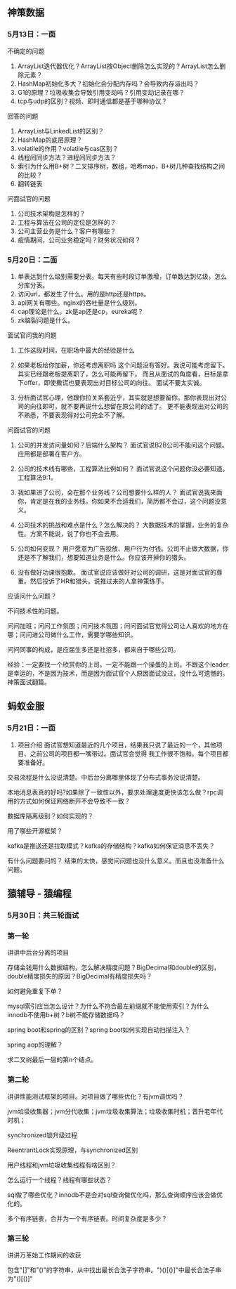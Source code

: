 ## 神策数据

### 5月13日：一面
不确定的问题
1. ArrayList迭代器优化？ArrayList按Object删除怎么实现的？ArrayList怎么删除元素？
2. HashMap初始化多大？初始化会分配内存吗？会导致内存溢出吗？
3. G1的原理？垃圾收集会导致引用变动吗？引用变动记录在哪？
4. tcp与udp的区别？视频、即时通信都是基于哪种协议？

回答的问题
1. ArrayList与LinkedList的区别？
2. HashMap的底层原理？
3. volatile的作用？volatile与cas区别？
4. 线程间同步方法？进程间同步方法？
5. 索引为什么用B+树？二叉排序树，数组，哈希map，B+树几种查找结构之间的比较？
6. 翻转链表

问面试官的问题
1. 公司技术架构是怎样的？
2. 工程与算法在公司的定位是怎样的？
3. 公司主营业务是什么？客户有哪些？
4. 疫情期间，公司业务稳定吗？财务状况如何？

### 5月20日：二面
1. 单表达到什么级别需要分表。每天有些时段订单激增，订单数达到亿级，怎么分库分表。
2. 访问url，都发生了什么。用的是http还是https。
3. api网关有哪些。nginx的吞吐量是什么级别。
4. cap理论是什么。zk是ap还是cp，eureka呢？
5. zk脑裂问题是什么。

面试官问我的问题
1. 工作这段时间，在职场中最大的经验是什么

2. 如果老板给你加薪，你还考虑离职吗
这个问题没有答好。我说可能考虑留下。其实已经跟老板提离职了，怎么可能再留下。
而且从面试的角度看，目标是拿下offer，即使撒谎也要表现出对目标公司的向往。
面试不要太实诚。

3. 分析面试官心理，他跟你拉关系套近乎，其实就是想要留你。那你表现出对公司的向往即可，就不要再说什么想留在原公司的话了。
更不能表现出对公司的不熟悉，不要表现得对公司完全不了解。

问面试官的问题
1. 公司的并发访问量如何？后端什么架构？
面试官说B2B公司不能问这个问题。应用都是部署在客户方。

2. 公司的技术线有哪些，工程算法比例如何？
面试官说这个问题你没必要知道。工程算法9:1。

3. 我如果进了公司，会在那个业务线？公司想要什么样的人？
面试官说我来面你，肯定是在我的业务线。你如果不合适我们，简历都不会过，这个问题没意义。

4. 公司技术的挑战和难点是什么？怎么解决的？
大数据技术的掌握，业务的复杂性。方案不能说，说了你也不会去用。

5. 公司如何变现？
用户愿意为广告投放、用户行为付钱。公司不止做大数据，你还是不了解我们，想要知道业务是什么。你应该开掉你的猎头。

6. 没有做好功课很抱歉。
面试官说应该做好对公司的调研，这是对面试官的尊重。然后投诉了HR和猎头。说推过来的人拿神策练手。

应该问什么问题？

不问技术性的问题。

问问加班；问问工作氛围；问问技术氛围；问问面试官觉得公司让人喜欢的地方在哪；问问进公司做什么工作，需要学哪些知识。

问问同事的构成，是应届生多还是社招多，都来自于哪些公司。

经验：一定要找一个欣赏你的上司。一定不能跟一个操蛋的上司。不跟这个leader是幸运的，不是因为技术，而是因为面试官个人原因面试没过，没什么可遗憾的。
神策面试翻篇。

## 蚂蚁金服

### 5月21日：一面

1. 项目介绍
面试官想知道最近的几个项目，结果我只说了最近的一个，其他项目、之前公司的项目都一嘴带过。面试官会觉得
我工作很不饱和。每个项目都要准备好。

交易流程是什么没说清楚。中后台分离哪里体现了分布式事务没说清楚。

本地消息表真的好吗?如果除了一致性以外，要求处理速度更快该怎么做？rpc调用的方式如何保证网络断开不会导致不一致？

数据库隔离级别？如何实现的？

用了哪些开源框架？

kafka是推送还是拉取模式？kafka的存储结构？kafka如何保证消息不丢失？

有什么问题要问的？
结束的太快，感觉问问题也没什么意义。而且也没准备什么问题。

## 猿辅导 - 猿编程

### 5月30日：共三轮面试

### 第一轮

讲讲中后台分离的项目

存储金钱用什么数据结构，怎么解决精度问题？BigDecimal和double的区别，double精度损失的原因？BigDecimal有精度损失吗？

如何避免重复下单？

mysql索引应当怎么设计？为什么不符合最左前缀就不能使用索引？为什么innodb不使用b+树？b树不能存储数据吗？

spring boot和spring的区别？spring boot如何实现自动扫描注入？

spring aop的理解？

求二叉树最后一层的第n个结点。

### 第二轮

讲讲性能测试框架的项目。对项目做了哪些优化？有jvm调优吗？

jvm垃圾收集器；jvm分代收集；jvm垃圾收集算法；垃圾收集时机；晋升老年代时机；

synchronized锁升级过程

ReentrantLock实现原理，与synchronized区别

用户线程和jvm垃圾收集线程有啥区别？

怎么运行一个线程？线程有哪些状态？

sql做了哪些优化？innodb不是会对sql查询做优化吗，那么查询顺序应该会做优化的。

多个有序链表，合并为一个有序链表。时间复杂度是多少？

### 第三轮

讲讲万革始工作期间的收获

包含"[]"和"()"的字符串，从中找出最长合法子字符串。")()[()]"中最长合法子串为"()[()]"